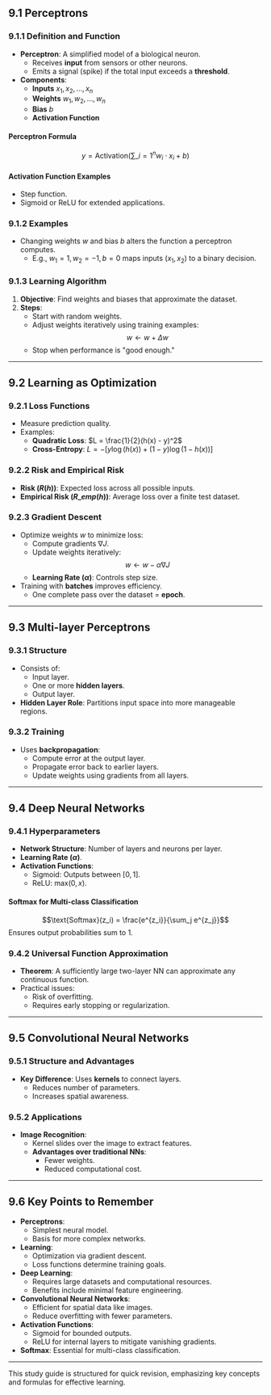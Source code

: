 ## 9.1 Perceptrons

### 9.1.1 Definition and Function

- **Perceptron**: A simplified model of a biological neuron.
  - Receives **input** from sensors or other neurons.
  - Emits a signal (spike) if the total input exceeds a **threshold**.
- **Components**:
  - **Inputs** $x_1, x_2, \ldots, x_n$
  - **Weights** $w_1, w_2, \ldots, w_n$
  - **Bias** $b$
  - **Activation Function**

#### Perceptron Formula

$$y = \text{Activation}(\sum\_{i=1}^{n} w_i \cdot x_i + b)$$

#### Activation Function Examples

- Step function.
- Sigmoid or ReLU for extended applications.

### 9.1.2 Examples

- Changing weights $w$ and bias $b$ alters the function a perceptron computes.
  - E.g., $w_1 = 1, w_2 = -1, b = 0$ maps inputs $(x_1, x_2)$ to a binary decision.

### 9.1.3 Learning Algorithm

1. **Objective**: Find weights and biases that approximate the dataset.
2. **Steps**:
   - Start with random weights.
   - Adjust weights iteratively using training examples:
     $$w \leftarrow w + \Delta w$$
   - Stop when performance is "good enough."

---

## 9.2 Learning as Optimization

### 9.2.1 Loss Functions

- Measure prediction quality.
- Examples:
  - **Quadratic Loss**: $L = \frac{1}{2}(h(x) - y)^2$
  - **Cross-Entropy**: $L = -[y \log(h(x)) + (1-y) \log(1-h(x))]$

### 9.2.2 Risk and Empirical Risk

- **Risk ($R(h)$)**: Expected loss across all possible inputs.
- **Empirical Risk ($R\_{emp}(h)$)**: Average loss over a finite test dataset.

### 9.2.3 Gradient Descent

- Optimize weights $w$ to minimize loss:
  - Compute gradients $\nabla J$.
  - Update weights iteratively:
    $$w \leftarrow w - \alpha \nabla J$$
  - **Learning Rate ($\alpha$)**: Controls step size.
- Training with **batches** improves efficiency.
  - One complete pass over the dataset = **epoch**.

---

## 9.3 Multi-layer Perceptrons

### 9.3.1 Structure

- Consists of:
  - Input layer.
  - One or more **hidden layers**.
  - Output layer.
- **Hidden Layer Role**: Partitions input space into more manageable regions.

### 9.3.2 Training

- Uses **backpropagation**:
  - Compute error at the output layer.
  - Propagate error back to earlier layers.
  - Update weights using gradients from all layers.

---

## 9.4 Deep Neural Networks

### 9.4.1 Hyperparameters

- **Network Structure**: Number of layers and neurons per layer.
- **Learning Rate ($\alpha$)**.
- **Activation Functions**:
  - Sigmoid: Outputs between $[0, 1]$.
  - ReLU: $\text{max}(0, x)$.

#### Softmax for Multi-class Classification

$$\text{Softmax}(z_i) = \frac{e^{z_i}}{\sum_j e^{z_j}}$$
Ensures output probabilities sum to 1.

### 9.4.2 Universal Function Approximation

- **Theorem**: A sufficiently large two-layer NN can approximate any continuous function.
- Practical issues:
  - Risk of overfitting.
  - Requires early stopping or regularization.

---

## 9.5 Convolutional Neural Networks

### 9.5.1 Structure and Advantages

- **Key Difference**: Uses **kernels** to connect layers.
  - Reduces number of parameters.
  - Increases spatial awareness.

### 9.5.2 Applications

- **Image Recognition**:
  - Kernel slides over the image to extract features.
  - **Advantages over traditional NNs**:
    - Fewer weights.
    - Reduced computational cost.

---

## 9.6 Key Points to Remember

- **Perceptrons**:
  - Simplest neural model.
  - Basis for more complex networks.
- **Learning**:
  - Optimization via gradient descent.
  - Loss functions determine training goals.
- **Deep Learning**:
  - Requires large datasets and computational resources.
  - Benefits include minimal feature engineering.
- **Convolutional Neural Networks**:
  - Efficient for spatial data like images.
  - Reduce overfitting with fewer parameters.
- **Activation Functions**:
  - Sigmoid for bounded outputs.
  - ReLU for internal layers to mitigate vanishing gradients.
- **Softmax**: Essential for multi-class classification.

---

This study guide is structured for quick revision, emphasizing key concepts and formulas for effective learning.
